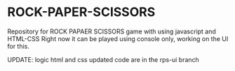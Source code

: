 # ROCK-PAPER-SCISSORS
Repository for ROCK PAPAER SCISSORS game with using javascript and HTML-CSS 
Right now it can be played using console only, working on the UI for this.

UPDATE:
logic html and css updated code are in the rps-ui branch 

